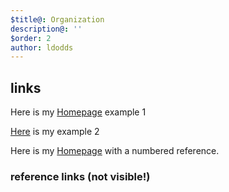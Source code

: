```yaml
---
$title@: Organization
description@: ''
$order: 2
author: ldodds
---
```


## links

Here is my [Homepage][MichaelCurrin home] example 1

[Here][MichaelCurrin home] is my example 2

Here is my [Homepage][1] with a numbered reference.


### reference links (not visible!)

[MichaelCurrin home]: https://michaelcurrin.github.io/

[1]: https://michaelcurrin.github.io/

[Homepage]: https://michaelcurrin.github.io/

